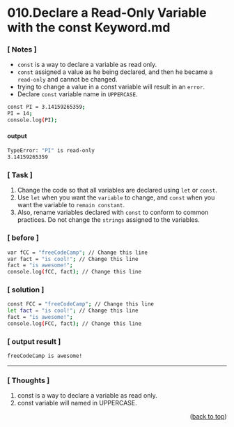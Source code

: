 <a name="topage"></a>

# 010.Declare a Read-Only Variable with the const Keyword.md

### [ Notes ]
  * `const` is a way to declare a variable as read only.
  * `const` assigned a value as he being declared, and then he became a `read-only` and cannot be changed.
  * trying to change a value in a const variable will result in an `error`.
  * Declare `const` variable name in `UPPERCASE`.

```sh
const PI = 3.14159265359;
PI = 14;
console.log(PI);
```

#### output
```sh
TypeError: "PI" is read-only
3.14159265359
```

### [ Task ]
  1. Change the code so that all variables are declared using `let` or `const`.
  2. Use `let` when you want the `variable` to change, and `const` when you want the variable to `remain constant`.
  3. Also, rename variables declared with `const` to conform to common practices. Do not change the `strings` assigned to the variables.

### [ before ]

```sh
var fCC = "freeCodeCamp"; // Change this line
var fact = "is cool!"; // Change this line
fact = "is awesome!";
console.log(fCC, fact); // Change this line
```

### [ solution ]

```sh
const FCC = "freeCodeCamp"; // Change this line
let fact = "is cool!"; // Change this line
fact = "is awesome!";
console.log(FCC, fact); // Change this line
```

### [ output result ]

```sh
freeCodeCamp is awesome!
```

-----

### [ Thoughts ]

  1. const is a way to declare a variable as read only. 
  2. const variable will named in UPPERCASE.

<p align="right">(<a href="#topage">back to top</a>)</p>
<br/>
<br/>
